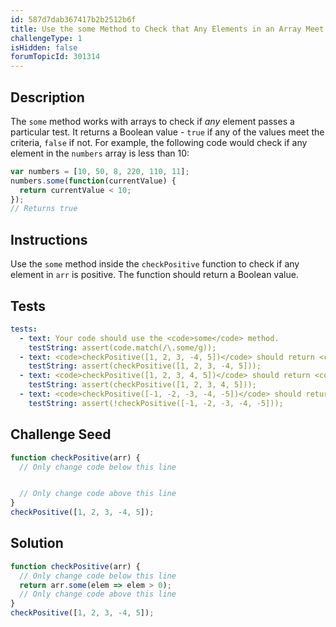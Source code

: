 ```yaml
---
id: 587d7dab367417b2b2512b6f
title: Use the some Method to Check that Any Elements in an Array Meet a Criteria
challengeType: 1
isHidden: false
forumTopicId: 301314
---
```


## Description
<section id='description'>
The <code>some</code> method works with arrays to check if <em>any</em> element passes a particular test. It returns a Boolean value - <code>true</code> if any of the values meet the criteria, <code>false</code> if not.
For example, the following code would check if any element in the <code>numbers</code> array is less than 10:

```js
var numbers = [10, 50, 8, 220, 110, 11];
numbers.some(function(currentValue) {
  return currentValue < 10;
});
// Returns true
```

</section>

## Instructions
<section id='instructions'>
Use the <code>some</code> method inside the <code>checkPositive</code> function to check if any element in <code>arr</code> is positive. The function should return a Boolean value.
</section>

## Tests
<section id='tests'>

```yml
tests:
  - text: Your code should use the <code>some</code> method.
    testString: assert(code.match(/\.some/g));
  - text: <code>checkPositive([1, 2, 3, -4, 5])</code> should return <code>true</code>.
    testString: assert(checkPositive([1, 2, 3, -4, 5]));
  - text: <code>checkPositive([1, 2, 3, 4, 5])</code> should return <code>true</code>.
    testString: assert(checkPositive([1, 2, 3, 4, 5]));
  - text: <code>checkPositive([-1, -2, -3, -4, -5])</code> should return <code>false</code>.
    testString: assert(!checkPositive([-1, -2, -3, -4, -5]));

```

</section>

## Challenge Seed
<section id='challengeSeed'>

<div id='js-seed'>

```js
function checkPositive(arr) {
  // Only change code below this line


  // Only change code above this line
}
checkPositive([1, 2, 3, -4, 5]);
```

</div>



</section>

## Solution
<section id='solution'>

```js
function checkPositive(arr) {
  // Only change code below this line
  return arr.some(elem => elem > 0);
  // Only change code above this line
}
checkPositive([1, 2, 3, -4, 5]);
```

</section>
